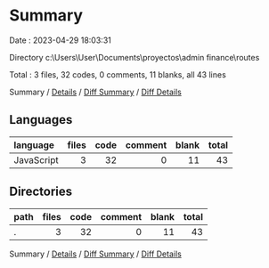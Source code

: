 # Summary

Date : 2023-04-29 18:03:31

Directory c:\\Users\\User\\Documents\\proyectos\\admin finance\\routes

Total : 3 files,  32 codes, 0 comments, 11 blanks, all 43 lines

Summary / [Details](details.md) / [Diff Summary](diff.md) / [Diff Details](diff-details.md)

## Languages
| language | files | code | comment | blank | total |
| :--- | ---: | ---: | ---: | ---: | ---: |
| JavaScript | 3 | 32 | 0 | 11 | 43 |

## Directories
| path | files | code | comment | blank | total |
| :--- | ---: | ---: | ---: | ---: | ---: |
| . | 3 | 32 | 0 | 11 | 43 |

Summary / [Details](details.md) / [Diff Summary](diff.md) / [Diff Details](diff-details.md)